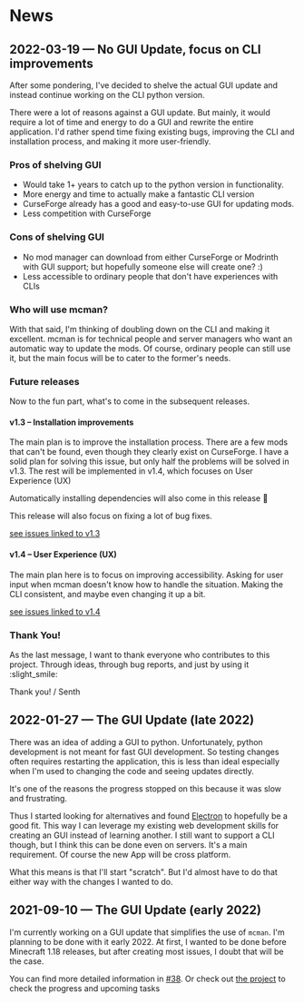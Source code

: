 # News

## 2022-03-19 — No GUI Update, focus on CLI improvements

After some pondering, I've decided to shelve the actual GUI update and instead continue working on the CLI python version.

There were a lot of reasons against a GUI update.
But mainly, it would require a lot of time and energy to do a GUI and rewrite the entire application.
I'd rather spend time fixing existing bugs, improving the CLI and installation process, and making it more user-friendly.

### Pros of shelving GUI

- Would take 1+ years to catch up to the python version in functionality.
- More energy and time to actually make a fantastic CLI version
- CurseForge already has a good and easy-to-use GUI for updating mods.
- Less competition with CurseForge

### Cons of shelving GUI

- No mod manager can download from either CurseForge or Modrinth with GUI support;
  but hopefully someone else will create one? :)
- Less accessible to ordinary people that don't have experiences with CLIs

### Who will use mcman?

With that said, I'm thinking of doubling down on the CLI and making it excellent.
mcman is for technical people and server managers who want an automatic way to update the mods.
Of course, ordinary people can still use it, but the main focus will be to cater to the former's needs.

### Future releases

Now to the fun part, what's to come in the subsequent releases.

#### v1.3 – Installation improvements

The main plan is to improve the installation process.
There are a few mods that can't be found, even though they clearly exist on CurseForge.
I have a solid plan for solving this issue, but only half the problems will be solved in v1.3.
The rest will be implemented in v1.4, which focuses on User Experience (UX)

Automatically installing dependencies will also come in this release :tada:

This release will also focus on fixing a lot of bug fixes.

[see issues linked to v1.3](https://github.com/Senth/minecraft-mod-manager/milestone/4)

#### v1.4 – User Experience (UX)

The main plan here is to focus on improving accessibility.
Asking for user input when mcman doesn't know how to handle the situation.
Making the CLI consistent, and maybe even changing it up a bit.

[see issues linked to v1.4](https://github.com/Senth/minecraft-mod-manager/milestone/5)

### Thank You!

As the last message, I want to thank everyone who contributes to this project.
Through ideas, through bug reports, and just by using it :slight_smile:

Thank you!
/ Senth

## 2022-01-27 — The GUI Update (late 2022)

There was an idea of adding a GUI to python.
Unfortunately, python development is not meant for fast GUI development.
So testing changes often requires restarting the application,
this is less than ideal especially when I'm used to changing the code and seeing updates directly.

It's one of the reasons the progress stopped on this because it was slow and frustrating.

Thus I started looking for alternatives and found [Electron](https://www.electronjs.org/) to hopefully be a good fit.
This way I can leverage my existing web development skills for creating an GUI instead of learning another.
I still want to support a CLI though, but I think this can be done even on servers. It's a main requirement.
Of course the new App will be cross platform.

What this means is that I'll start "scratch". But I'd almost have to do that either way with the changes I wanted to do.

## 2021-09-10 — The GUI Update (early 2022)

I'm currently working on a GUI update that simplifies the use of `mcman`.
I'm planning to be done with it early 2022.
At first, I wanted to be done before Minecraft 1.18 releases, but after creating most issues, I doubt that will be the case.

You can find more detailed information in [#38](https://github.com/Senth/minecraft-mod-manager/issues/38).
Or check out [the project](https://github.com/Senth/minecraft-mod-manager/projects/1)
to check the progress and upcoming tasks
